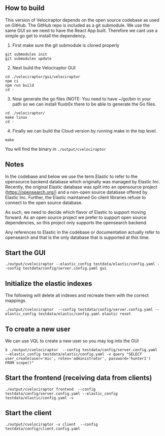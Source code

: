 ## How to build

This version of Velociraptor depends on the open source codebase as
used on GitHub. The GitHub repo is included as a git submodule. We use
the same GUI so we need to have the React App built. Therefore we cant
use a simple go get to install the dependency.

1. First make sure the git submodule is cloned properly

```
git submodules init
git submodules update
```

2. Next build the Velociraptor GUI

```
cd ./velociraptor/gui/velociraptor
npm ci
npm run build
cd -
```

3. Now generate the go files (NOTE: You need to have ~/go/bin in your
   path so we can install fluxb0x there to be able to generate the Go
   files.

```
cd ./velociraptor/
make linux
cd -
```

4. Finally we can build the Cloud version by running make in the top level.

```
make
```

You will find the binary in `./output/cvelociraptor`

## Notes

In the codebase and below we use the term Elastic to refer to the
opensource backend database which originally was managed by Elastic
Inc. Recently, the original Elastic database was split into an
opensource project (https://opensearch.org/) and a non-open source
database offered by Elastic Inc. Further, the Elastic maintained Go
client libraries refuse to connect to the open source database.

As such, we need to decide which flavor of Elastic to support moving
forward. As an open source project we prefer to support open source
dependencies, so this project only supports the opensearch backend.

Any references to Elastic in the codebase or documentation actually
refer to opensearch and that is the only database that is supported at
this time.

## Start the GUI

```
./output/cvelociraptor --elastic_config testdata/elastic/config.yaml --config testdata/config/server.config.yaml gui
```

## Initialize the elastic indexes

The following will delete all indexes and recreate them with the correct mappings.

```
./output/cvelociraptor  --config testdata/config/server.config.yaml --elastic_config testdata/elastic/config.yaml elastic reset
```

## To create a new user

We can use VQL to create a new user so you may log into the GUI

```
$ ./output/cvelociraptor  --config testdata/config/server.config.yaml  --elastic_config testdata/elastic/config.yaml -v query "SELECT user_create(user='mic', roles='administrator', password='hunter1') FROM scope()"
```

## Start the frontend (receiving data from clients)

```
./output/cvelociraptor frontend  --config testdata/config/server.config.yaml --elastic_config testdata/elastic/config.yaml -v
```

## Start the client

```
./output/cvelociraptor -v client  --config testdata/config/client.config.yaml
```
